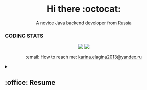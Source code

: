 <h1>
  <div align="center"> Hi there :octocat: </div>
</h1>   
<div align="center">A novice Java backend developer from Russia</div>

### **CODING STATS**

<p align="middle">
<img width="450" src="https://github-readme-stats.vercel.app/api?username=EnKarin&show_icons=true&bg_color=22272e&title_color=adbac7&icon_color=636e7b&text_color=adbac7&border_color=444c56">

<img width="250" src="https://github-readme-stats.vercel.app/api/top-langs/?username=EnKarin&show_icons=true&bg_color=22272e&title_color=adbac7&icon_color=636e7b&text_color=adbac7&border_color=444c56">
</p>

<p align='center'>
  :email: How to reach me: <a href='mailto:karina.elagina2013@yandex.ru'>karina.elagina2013@yandex.ru</a>
</p>

<details>
  <summary> <h2>:office: Resume</h2></summary>

## Education

- :brain: **Software**\
:date: 2018 - 2022\
:round_pushpin: **Siberian State University of Telecommunications and Informatics** - Novosibirsk, Russia

## Experience

<img align="right" src="https://raw.githubusercontent.com/devicons/devicon/master/icons/docker/docker-original-wordmark.svg" alt="docker" width="30" height="30"/>
<img align="right" src="https://raw.githubusercontent.com/devicons/devicon/master/icons/postgresql/postgresql-original-wordmark.svg" alt="postgresql" width="30" height="30"/> 
<img align="right" src="https://www.vectorlogo.zone/logos/springio/springio-icon.svg" alt="spring" width="30" height="30"/> 
<img align="right" src="https://raw.githubusercontent.com/devicons/devicon/master/icons/java/java-original.svg" alt="java" width="30" height="30"/>

- 👨‍💻 **Java Backend Intern**\
:date: 2022 - moment\
:round_pushpin: **Banki.ru** - Moscow, Russia
  
<img align="right" src="https://www.vectorlogo.zone/logos/getpostman/getpostman-icon.svg" alt="postman" width="30" height="30"/>
<img align="right" src="https://raw.githubusercontent.com/devicons/devicon/master/icons/postgresql/postgresql-original-wordmark.svg" alt="postgresql" width="30" height="30"/> 
<img align="right" src="https://www.vectorlogo.zone/logos/springio/springio-icon.svg" alt="spring" width="30" height="30"/> 
<img align="right" src="https://raw.githubusercontent.com/devicons/devicon/master/icons/java/java-original.svg" alt="java" width="30" height="30"/>

- 👨‍💻 **Java Backend Intern**\
:date: 2021 - 2022\
:round_pushpin: **Financial Technology Center, SHIFT** - Novosibirsk, Russia
  
## Skills
<img align="right" src=https://camo.githubusercontent.com/4f1e0a24b216b9eb9ec9bcb5fdd73e0f6fd1f6292b13a051335d6e4f07949978/68747470733a2f2f696d672e736869656c64732e696f2f62616467652f696e74656c6c694a253230494445412d2532333030303030302e7376673f267374796c653d666f722d7468652d6261646765266c6f676f3d696e74656c6c696a2d69646561266c6f676f436f6c6f723d7768697465 />
<img align="right" src=https://camo.githubusercontent.com/7cf4b7f3603c32e738de2fa4e26343a9e32ad8e945db9b594c1957e7e26df80e/68747470733a2f2f696d672e736869656c64732e696f2f62616467652f6769742532302d2532334630353033332e7376673f267374796c653d666f722d7468652d6261646765266c6f676f3d676974266c6f676f436f6c6f723d776869746526436f6c6f723d633935343130 />
<img align="right" src=https://camo.githubusercontent.com/9c0cc16e1774f7313c159524892e22fdf6954d1ae5ba317ff0c2117c528e45f1/68747470733a2f2f696d672e736869656c64732e696f2f62616467652f2d4d7953514c2d3434373941313f7374796c653d666f722d7468652d6261646765266c6f676f3d6d7973716c266c6f676f436f6c6f723d7768697465 />
<img align="right" src=https://camo.githubusercontent.com/3533d3ac5e34afefc4d1c00c5bfd94f88324ee4a5e93ee60386571de5ed67062/68747470733a2f2f696d672e736869656c64732e696f2f62616467652f504f535447524553514c2d3333363739312e7376673f7374796c653d666f722d7468652d6261646765266c6f676f3d506f737467726553514c266c6f676f436f6c6f723d7768697465 />
<img align="right" src=https://camo.githubusercontent.com/6938445b7ab6d1e4fb6bb4bd7ac0185c1f6cc2995d4c7f5f524392ae204fc6e5/68747470733a2f2f696d672e736869656c64732e696f2f62616467652f2d4d6176656e2d2532334337314133363f6c6f676f3d6170616368656d6176656e266c6f676f436f6c6f723d464646464646267374796c653d666f722d7468652d6261646765 />
<img align="right" src=https://camo.githubusercontent.com/3703433f82437a5ba5e8bd3432e7c75ad11cd3b918a391241cb96a95db7755b6/687474703a2f2f696d672e736869656c64732e696f2f62616467652f2d537072696e672d3644423333463f7374796c653d666c61742d737175617265266c6f676f3d737072696e67266c6f676f436f6c6f723d666666666666 width="90" height="28" />
<img align="right" src=https://camo.githubusercontent.com/924446ea65193e79f9c710d414c2bdeaeb5f7a41714b1d4c3e1b83fc6db4907d/68747470733a2f2f696d672e736869656c64732e696f2f62616467652f4a6176612d4544384230303f7374796c653d666f722d7468652d6261646765266c6f676f3d6f70656e6a646b266c6f676f436f6c6f723d7768697465 />

**Programming**
  
## LeetCode
 
 [![](https://badges.peiyuan.ch/leetcode/enkarin/name)](https://leetcode.com/enkarin)
 
**Accepted Rate**
  
![](https://badges.peiyuan.ch/leetcode/enkarin/rate?difficulty=easy)
![](https://badges.peiyuan.ch/leetcode/enkarin/rate?difficulty=medium)
![](https://badges.peiyuan.ch/leetcode/enkarin/rate?difficulty=hard)

</details>

<!--
**EnKarin/EnKarin** is a ✨ _special_ ✨ repository because its `README.md` (this file) appears on your GitHub profile.

Here are some ideas to get you started:

- 🔭 I’m currently working on ...
- 🌱 I’m currently learning ...
- 👯 I’m looking to collaborate on ...
- 🤔 I’m looking for help with ...
- 💬 Ask me about ...
- 📫 How to reach me: ...
- 😄 Pronouns: ...
- ⚡ Fun fact: ...
-->
